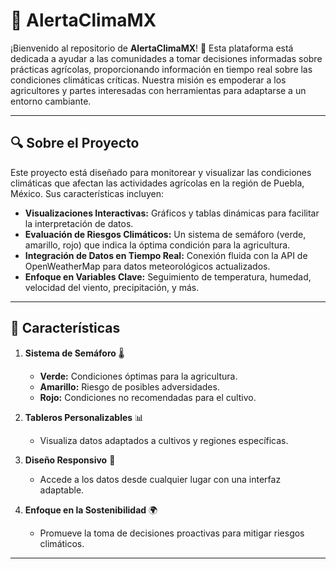 # 🌱 AlertaClimaMX

¡Bienvenido al repositorio de **AlertaClimaMX**! 🚀 Esta plataforma está dedicada a ayudar a las comunidades a tomar decisiones informadas sobre prácticas agrícolas, proporcionando información en tiempo real sobre las condiciones climáticas críticas. Nuestra misión es empoderar a los agricultores y partes interesadas con herramientas para adaptarse a un entorno cambiante.

---

## 🔍 **Sobre el Proyecto**

Este proyecto está diseñado para monitorear y visualizar las condiciones climáticas que afectan las actividades agrícolas en la región de Puebla, México. Sus características incluyen:

- **Visualizaciones Interactivas:** Gráficos y tablas dinámicas para facilitar la interpretación de datos.
- **Evaluación de Riesgos Climáticos:** Un sistema de semáforo (verde, amarillo, rojo) que indica la óptima condición para la agricultura.
- **Integración de Datos en Tiempo Real:** Conexión fluida con la API de OpenWeatherMap para datos meteorológicos actualizados.
- **Enfoque en Variables Clave:** Seguimiento de temperatura, humedad, velocidad del viento, precipitación, y más.

---

## 🎯 **Características**

1. **Sistema de Semáforo** 🌡️
   - **Verde:** Condiciones óptimas para la agricultura.
   - **Amarillo:** Riesgo de posibles adversidades.
   - **Rojo:** Condiciones no recomendadas para el cultivo.

2. **Tableros Personalizables** 📊
   - Visualiza datos adaptados a cultivos y regiones específicas.

3. **Diseño Responsivo** 📱
   - Accede a los datos desde cualquier lugar con una interfaz adaptable.

4. **Enfoque en la Sostenibilidad** 🌍
   - Promueve la toma de decisiones proactivas para mitigar riesgos climáticos.

---
